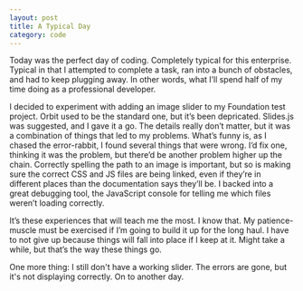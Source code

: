```yaml
---
layout: post
title: A Typical Day
category: code
---
```

Today was the perfect day of coding. Completely typical for this enterprise. Typical in that I attempted to complete a task, ran into a bunch of obstacles, and had to keep plugging away. In other words, what I’ll spend half of my time doing as a professional developer. 

I decided to experiment with adding an image slider to my Foundation test project. Orbit used to be the standard one, but it’s been depricated. Slides.js was suggested, and I gave it a go. The details really don’t matter, but it was a combination of things that led to my problems. What’s funny is, as I chased the error-rabbit, I found several things that were wrong. I’d fix one, thinking it was the problem, but there’d be another problem higher up the chain. Correctly spelling the path to an image is important, but so is making sure the correct CSS and JS files are being linked, even if they’re in different places than the documentation says they’ll be. I backed into a great debugging tool, the JavaScript console for telling me which files weren’t loading correctly. 

It’s these experiences that will teach me the most. I know that. My patience-muscle must be exercised if I’m going to build it up for the long haul. I have to not give up because things will fall into place if I keep at it. Might take a while, but that’s the way these things go.

One more thing: I still don't have a working slider. The errors are gone, but it's not displaying correctly. On to another day.